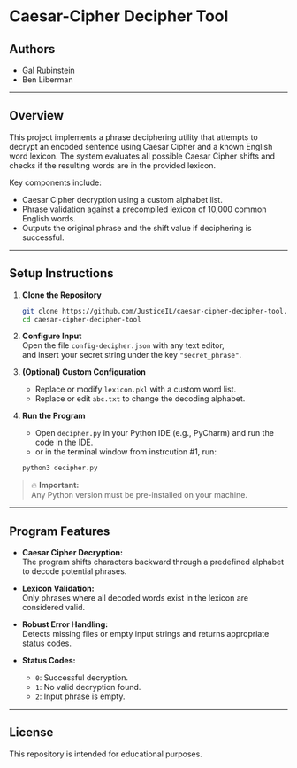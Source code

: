 # Caesar-Cipher Decipher Tool

## Authors

- Gal Rubinstein
- Ben Liberman

---

## Overview

This project implements a phrase deciphering utility that attempts to decrypt an encoded sentence using Caesar Cipher and a known English word lexicon.
The system evaluates all possible Caesar Cipher shifts and checks if the resulting words are in the provided lexicon.

Key components include:

- Caesar Cipher decryption using a custom alphabet list.
- Phrase validation against a precompiled lexicon of 10,000 common English words.
- Outputs the original phrase and the shift value if deciphering is successful.

---

## Setup Instructions

1. **Clone the Repository**  
   ```bash
   git clone https://github.com/JusticeIL/caesar-cipher-decipher-tool.git
   cd caesar-cipher-decipher-tool
   ```

2. **Configure Input**  
   Open the file `config-decipher.json` with any text editor,  
   and insert your secret string under the key `"secret_phrase"`.


3. **(Optional) Custom Configuration**  
   - Replace or modify `lexicon.pkl` with a custom word list.  
   - Replace or edit `abc.txt` to change the decoding alphabet.

4. **Run the Program**  
   - Open `decipher.py` in your Python IDE (e.g., PyCharm) and run the code in the IDE.  
   - or in the terminal window from instrcution #1, run:
   ```bash
   python3 decipher.py
   ```
   
> 🔥 **Important:**  
> Any Python version must be pre-installed on your machine.

---

## Program Features

- **Caesar Cipher Decryption:**  
  The program shifts characters backward through a predefined alphabet to decode potential phrases.

- **Lexicon Validation:**  
  Only phrases where all decoded words exist in the lexicon are considered valid.

- **Robust Error Handling:**  
  Detects missing files or empty input strings and returns appropriate status codes.

- **Status Codes:**  
  - `0`: Successful decryption.
  - `1`: No valid decryption found.
  - `2`: Input phrase is empty.

---

## License

This repository is intended for educational purposes.
